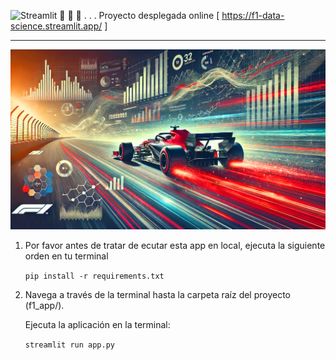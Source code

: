![Streamlit](https://img.shields.io/badge/Streamlit-red) 💨 💨 💨 . . .  Proyecto desplegada online [ https://f1-data-science.streamlit.app/ ]

---

![Fondo F1](images/fondoF1.jpg)

01. Por favor antes de tratar de ecutar esta app en local, ejecuta la siguiente orden en tu terminal

    `pip install -r requirements.txt`

02. Navega a través de la terminal hasta la carpeta raíz del proyecto (f1_app/).

    Ejecuta la aplicación en la terminal:

    `streamlit run app.py`
